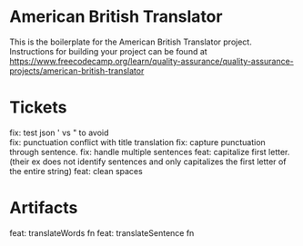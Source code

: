 # American British Translator

This is the boilerplate for the American British Translator project. Instructions for building your project can be found at https://www.freecodecamp.org/learn/quality-assurance/quality-assurance-projects/american-british-translator

# Tickets
fix: test json ' vs " to avoid \
fix: punctuation conflict with title translation
fix: capture punctuation through sentence. 
fix: handle multiple sentences
feat: capitalize first letter. (their ex does not identify sentences and only capitalizes the first letter of the entire string)
feat: clean spaces 

# Artifacts 
feat: translateWords fn
feat: translateSentence fn